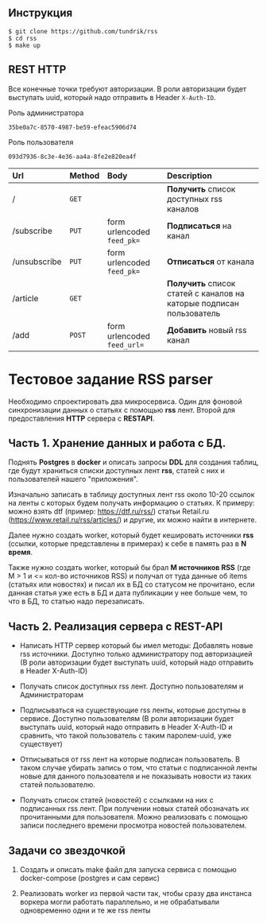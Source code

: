 ## Инструкция

    $ git clone https://github.com/tundrik/rss
    $ cd rss
    $ make up

## REST HTTP

Все конечные точки требуют авторизации. 
В роли авторизации будет выступать uuid, который надо отправить в Header `X-Auth-ID`.

Роль администратора

    35be0a7c-8570-4987-be59-efeac5906d74

Роль пользователя

    093d7936-8c3e-4e36-aa4a-8fe2e820ea4f


| Url          | Method | Body                            |Description |
| :---         | :---   | :---                            |:--- |
| /            | `GET`  |                                 | **Получить** список доступных rss каналов |
| /subscribe   | `PUT`  | form urlencoded `feed_pk=`      | **Подписаться** на канал |
| /unsubscribe | `PUT`  | form urlencoded `feed_pk=`      | **Отписаться** от канала |
| /article     | `GET`  |                                 | **Получить** список статей с каналов на каторые подписан пользователь |
| /add         | `POST` | form urlencoded `feed_url=`     | **Добавить** новый rss канал |


# Тестовое задание RSS parser

Необходимо спроектировать два микросервиса. Один для фоновой синхронизации данных о статьях с помощью **rss** лент. Второй для предоставления **HTTP** сервера с **RESTAPI**.

## Часть 1. Хранение данных и работа с БД.

Поднять **Postgres** в **docker** и описать запросы **DDL** для создания таблиц, где будут храниться списки доступных лент **rss**, статей с них и пользователей нашего "приложения". 

Изначально записать в таблицу доступных лент rss около 10-20 ссылок на ленты с которых будем получать информацию о статьях. 
К примеру: можно взять dtf (пример: https://dtf.ru/rss/) статьи Retail.ru (https://www.retail.ru/rss/articles/) и другие, их можно найти в интернете. 

Далее нужно создать worker, который будет кешировать источники **rss** (ссылки, которые представлены в примерах) к себе в память раз в **N время**. 

Также нужно создать worker, который бы брал **M источников RSS** (где M > 1 и <= кол-во источников RSS) и получал от туда данные об items (статьях или новостях) и писал их в БД со статусом не прочитано, если данная статья уже есть в БД и дата публикации у нее больше чем, то что в БД, то статью надо перезаписать.

## Часть 2. Реализация сервера с REST-API

- Написать HTTP сервер который бы имел методы: Добавлять новые rss источники. Доступно только администратору под авторизацией (В роли авторизации будет выступать uuid, который надо отправить в Header X-Auth-ID) 

- Получать список доступных rss лент. Доступно пользователям и Администраторам

- Подписываться на существующие rss ленты, которые доступны в сервисе. Доступно пользователям (В роли авторизации будет выступать uuid, который надо отправить в Header X-Auth-ID и сравнить, что такой пользователь с таким паролем-uuid, уже существует) 

- Отписываться от rss лент на которые подписан пользователь. В таком случае убирать запись о том, что статьи с подписанной ленты новые для данного пользователя и не показывать новости из таких статей пользователю. 

- Получать список статей (новостей) с ссылками на них с подписанных rss лент. При получении новых статей обозначать их прочитанными для пользователя. Можно реализовать с помощью записи последнего времени просмотра новостей пользователем.

## Задачи со звездочкой

1. Создать и описать make файл для запуска сервиса с помощью docker-compose (postgres и сам сервис) 

2.  Реализовать worker из первой части так, чтобы сразу два инстанса воркера могли работать параллельно, и не обрабатывали одновременно одни и те же rss ленты
